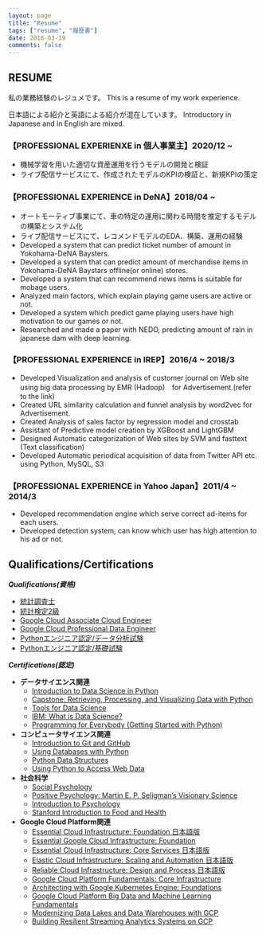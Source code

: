 ```yaml
---
layout: page
title: "Resume"
tags: ["resume", "履歴書"]
date: 2018-03-19
comments: false
---
```


## RESUME
私の業務経験のレジュメです。
This is a resume of my work experience. 

日本語による紹介と英語による紹介が混在しています。
Introductory in Japanese and in English are mixed.


### 【PROFESSIONAL EXPERIENXE in 個人事業主】2020/12 ~
 - 機械学習を用いた適切な資産運用を行うモデルの開発と検証
 - ライブ配信サービスにて、作成されたモデルのKPIの検証と、新規KPIの策定

### 【PROFESSIONAL EXPERIENCE in DeNA】2018/04 ~
 - オートモーティブ事業にて、車の特定の運用に関わる時間を推定するモデルの構築とシステム化
 - ライブ配信サービスにて、レコメンドモデルのEDA、構築、運用の経験
 - Developed a system that can predict ticket number of amount in Yokohama-DeNA Baysters.
 - Developed a system that can predict amount of merchandise items in Yokohama-DeNA Baystars offline(or online) stores.
 - Developed a system that can recommend news items is suitable for mobage users.
 - Analyzed main factors, which explain playing game users are active or not. 
 - Developed a system which predict game playing users have high motivation to our games or not.
 - Researched and made a paper with NEDO, predicting amount of rain in japanese dam with deep learning.
 
 
### 【PROFESSIONAL EXPERIENCE in IREP】2016/4 ~ 2018/3
 - Developed Visualization and analysis of customer journal on Web site using big data processing by EMR (Hadoop)　for Advertisement.(refer to the link)
 - Created URL similarity calculation and funnel analysis by word2vec for Advertisement.
 - Created Analysis of sales factor by regression model and crosstab
 - Assistant of Predictive model creation by XGBoost and LightGBM
 - Designed Automatic categorization of Web sites by SVM and fasttext (Text classification)
 - Developed Automatic periodical acquisition of data from Twitter API etc. using Python, MySQL, S3


### 【PROFESSIONAL EXPERIENCE in Yahoo Japan】2011/4 ~ 2014/3
 - Developed recommendation engine which serve correct ad-items for each users.
 - Developed detection system, can know which user has high attention to his ad or not.



## Qualifications/Certifications

***Qualifications(資格)***
 - [統計調査士](https://user-images.githubusercontent.com/4949982/103746695-d5ce5700-5044-11eb-95ae-a715b790a189.png)
 - [統計検定2級](https://user-images.githubusercontent.com/4949982/102600946-d4ef8700-4162-11eb-8607-c3f31d475afc.png)
 - [Google Cloud Associate Cloud Engineer](https://user-images.githubusercontent.com/4949982/111018235-0a6ede00-83fb-11eb-9081-a8bb654f5e21.png)
 - [Google Cloud Professional Data Engineer](https://user-images.githubusercontent.com/4949982/111860752-0c9de300-898d-11eb-8bca-aa3f1713a1ab.png)
 - [Pythonエンジニア認定/データ分析試験](https://user-images.githubusercontent.com/4949982/102969927-edccb380-4539-11eb-80c4-ae1f92a84267.png)
 - [Pythonエンジニア認定/基礎試験](https://user-images.githubusercontent.com/4949982/102303112-d1f76980-3f9d-11eb-923b-cb90165f8ef7.png)
 
***Certifications(認定)***
 - **データサイエンス関連**
   - [Introduction to Data Science in Python](https://www.coursera.org/account/accomplishments/certificate/5L7UVY6P68ZL)
   - [Capstone: Retrieving, Processing, and Visualizing Data with Python](https://www.coursera.org/account/accomplishments/certificate/YPBT5C8TZMNZ)
   - [Tools for Data Science](https://www.coursera.org/account/accomplishments/certificate/7Z9QFPPHYTE8)
   - [IBM: What is Data Science?](https://www.coursera.org/account/accomplishments/certificate/KRRWG539W8QD)
   - [Programming for Everybody (Getting Started with Python)](https://www.coursera.org/account/accomplishments/certificate/CUNWREBBDWUC)
 - **コンピュータサイエンス関連**
   - [Introduction to Git and GitHub](https://coursera.org/share/66680577ccfa2699e9399478009f5109)
   - [Using Databases with Python](https://coursera.org/share/18c22b39a4f4c93e6ba1a291b4d8e692)
   - [Python Data Structures](https://coursera.org/share/0ff202d0e263ca3a3065410d13e41416)
   - [Using Python to Access Web Data](https://coursera.org/share/99a7e98f8398efbb97ab28d2467e3214)
 - **社会科学**
   - [Social Psychology](https://coursera.org/share/258278334c9e41e3f572c74400e6a7ad)
   - [Positive Psychology: Martin E. P. Seligman’s Visionary Science](https://coursera.org/share/c0d51e9485e6d03af8a2f8ea76c56aa4)
   - [Introduction to Psychology](https://coursera.org/share/7a8806715150fba87f7b3f8b2769cdc8)
   - [Stanford Introduction to Food and Health](https://coursera.org/share/cfa4cb7dd4ec085f58dae746e4b9c855)
 - **Google Cloud Platform関連**
   - [Essential Cloud Infrastructure: Foundation 日本語版](https://coursera.org/share/bd9a57831323511d7e657e37f6f4f5de)
   - [Essential Google Cloud Infrastructure: Foundation](https://coursera.org/share/1c16138ca5dbcc3834ac238919f70b3a)
   - [Essential Cloud Infrastructure: Core Services 日本語版](https://coursera.org/share/c4c5594b6866c68b80dcf9baa1ae74b1)
   - [Elastic Cloud Infrastructure: Scaling and Automation 日本語版](https://coursera.org/share/c30d73bf7acaa3cbae0c9a57db7eb075)
   - [Reliable Cloud Infrastructure: Design and Process 日本語版](https://coursera.org/share/f1ba40b5fe9f0e9782cead8125417844)
   - [Google Cloud Platform Fundamentals: Core Infrastructure](https://coursera.org/share/eff844a4994641d63812d1acbb2c52c1)
   - [Architecting with Google Kubernetes Engine: Foundations](https://coursera.org/share/60bf792250f7870764417829ec13af05)
   - [Google Cloud Platform Big Data and Machine Learning Fundamentals](https://coursera.org/share/0c8c5e6b871101fefc3c9030786f3526)
   - [Modernizing Data Lakes and Data Warehouses with GCP](https://coursera.org/share/9671560dab2c4ee38e7aca2a1c9c9b4d)
   - [Building Resilient Streaming Analytics Systems on GCP](https://coursera.org/share/338990e47e472edd925afb13b9980477)
 	

